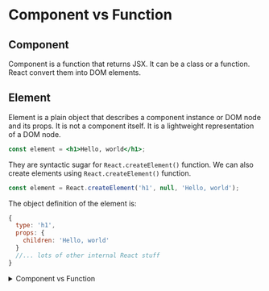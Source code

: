 # Component vs Function

## Component 
Component is a function that returns JSX. It can be a class or a function. React convert them into DOM elements.


## Element
Element is a plain object that describes a component instance or DOM node and its props. It is not a component itself. 
It is a lightweight representation of a DOM node.

```jsx
const element = <h1>Hello, world</h1>;
```
They are syntactic sugar for `React.createElement()` function. We can also create elements using `React.createElement()` function.

```jsx
const element = React.createElement('h1', null, 'Hello, world');
```
The object definition of the element is:
```js
{
  type: 'h1',
  props: {
    children: 'Hello, world'
  }
  //... lots of other internal React stuff
}
```

<details>
<summary>Component vs Function</summary>

* Components can have state, functions can't.
* Components can have lifecycle methods, functions can't.
* Components can have refs, functions can't.
* Components can have context, functions can't.
* Components can have props, functions can't.
* Components can have children, functions can't.
* Components can have defaultProps, functions can't.
* Components can have displayName, functions can't.
</details>
